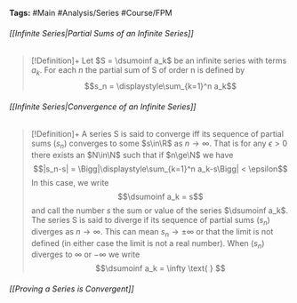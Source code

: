 **Tags:** #Main #Analysis/Series #Course/FPM 
###### [[Infinite Series|Partial Sums of an Infinite Series]]
>[!Definition]+
>Let $S = \dsumoinf a_k$ be an infinite series with terms $a_k$. For each $n$ the partial sum of S of order n is defined by
>$$s_n = \displaystyle\sum_{k=1}^n a_k$$
###### [[Infinite Series|Convergence of an Infinite Series]]
> [!Definition]+
> A series S is said to converge iff its sequence of partial sums $(s_n)$ converges to some $s\in\R$ as $n\to\infty$. That is for any $\epsilon>0$ there exists an $N\in\N$ such that if $n\ge\N$ we have
> $$|s_n-s| = \Bigg|\displaystyle\sum_{k=1}^n a_k-s\Bigg| < \epsilon$$
> In this case, we write
> $$\dsumoinf a_k = s$$
> and call the number $s$ the sum or value of the series $\dsumoinf a_k$.
> The series S is said to diverge if its sequence of partial sums $(s_n)$ diverges as $n\to\infty$. This can mean $s_n\to\pm\infty$ or that the limit is not defined (in either case the limit is not a real number). When $(s_n)$ diverges to $\infty$ or $-\infty$ we write
> $$\dsumoinf a_k = \infty \text{ } $$

###### [[Proving a Series is Convergent]]
